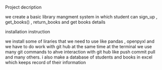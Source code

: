 <b1>Project decription</b1>
<br>
<p>
we create a basic library mangment system in which student can sign_up , get_books() , return_books and get books details</p>
<b1>installation instruction</b1>
<br>
<p> we install some of liraries that we need to use like pandas , openpyxl and we have to do work with git hub at the same time at the terminal we use many git commands to ahve interaction with git hub like push commit pull and many others. i also make a database of students and books in excel which keeps record of their information </p>
<br>
